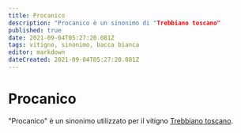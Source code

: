 ```yaml
---
title: Procanico
description: "Procanico è un sinonimo di "Trebbiano toscano"
published: true
date: 2021-09-04T05:27:20.081Z
tags: vitigno, sinonimo, bacca bianca
editor: markdown
dateCreated: 2021-09-04T05:27:20.081Z
---
```


# Procanico

"Procanico" è un sinonimo utilizzato per il vitigno [Trebbiano toscano](/vitigni/bacca-bianca/trebbiano-toscano).